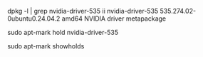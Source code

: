 dpkg -l | grep nvidia-driver-535
ii  nvidia-driver-535                    535.274.02-0ubuntu0.24.04.2             amd64        NVIDIA driver metapackage

sudo apt-mark hold nvidia-driver-535

sudo apt-mark showholds